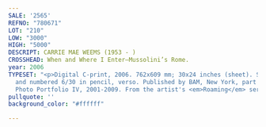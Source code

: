 ```yaml
---
SALE: '2565'
REFNO: "780671"
LOT: "210"
LOW: "3000"
HIGH: "5000"
DESCRIPT: CARRIE MAE WEEMS (1953 - )
CROSSHEAD: When and Where I Enter—Mussolini’s Rome.
year: 2006
TYPESET: "<p>Digital C-print, 2006. 762x609 mm; 30x24 inches (sheet). Signed, dated
  and numbered 6/30 in pencil, verso. Published by BAM, New York, part of the BAM
  Photo Portfolio IV, 2001-2009. From the artist's <em>Roaming</em> series.</p>"
pullquote: ''
background_color: "#ffffff"

---
```

